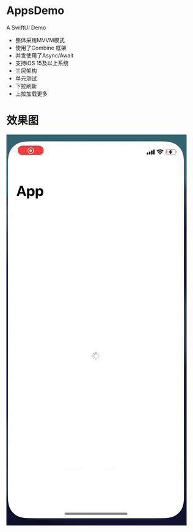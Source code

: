 # AppsDemo
A SwiftUI Demo

- 整体采用MVVM模式
- 使用了Combine 框架
- 并发使用了Async/Await
- 支持iOS 15及以上系统
- 三层架构
- 单元测试
- 下拉刷新
- 上拉加载更多
# 效果图

![image](https://raw.githubusercontent.com/qcc107/AppsDemo/main/RPReplay_Final1649121258_2022-04-05_09_28_25.gif)
